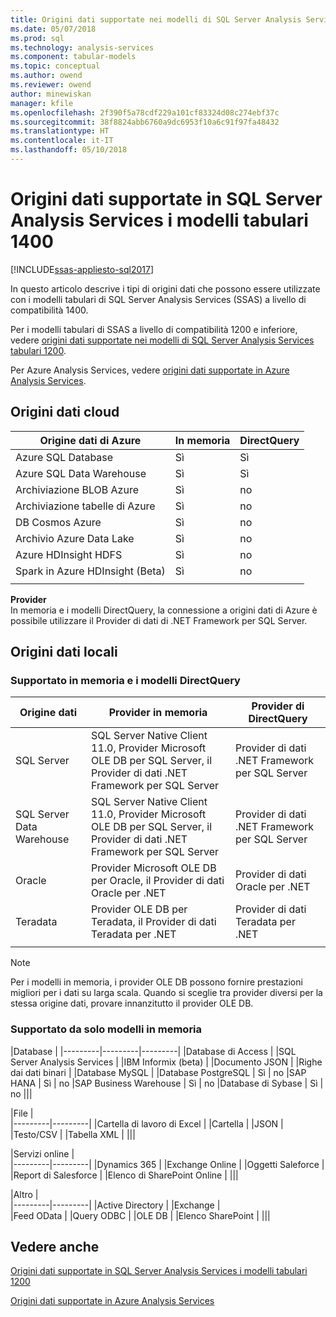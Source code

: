 ```yaml
---
title: Origini dati supportate nei modelli di SQL Server Analysis Services tabulari 1400 | Documenti Microsoft
ms.date: 05/07/2018
ms.prod: sql
ms.technology: analysis-services
ms.component: tabular-models
ms.topic: conceptual
ms.author: owend
ms.reviewer: owend
author: minewiskan
manager: kfile
ms.openlocfilehash: 2f390f5a78cdf229a101cf83324d08c274ebf37c
ms.sourcegitcommit: 38f8824abb6760a9dc6953f10a6c91f97fa48432
ms.translationtype: HT
ms.contentlocale: it-IT
ms.lasthandoff: 05/10/2018
---
```

# <a name="data-sources-supported-in-sql-server-analysis-services-tabular-1400-models"></a>Origini dati supportate in SQL Server Analysis Services i modelli tabulari 1400

[!INCLUDE[ssas-appliesto-sql2017](../../includes/ssas-appliesto-sql2017.md)]

In questo articolo descrive i tipi di origini dati che possono essere utilizzate con i modelli tabulari di SQL Server Analysis Services (SSAS) a livello di compatibilità 1400. 

Per i modelli tabulari di SSAS a livello di compatibilità 1200 e inferiore, vedere [origini dati supportate nei modelli di SQL Server Analysis Services tabulari 1200](data-sources-supported-ssas-tabular.md).

Per Azure Analysis Services, vedere [origini dati supportate in Azure Analysis Services](https://docs.microsoft.com/azure/analysis-services/analysis-services-datasource).


## <a name="cloud-data-sources"></a>Origini dati cloud

|Origine dati di Azure  |In memoria  |DirectQuery  |
|---------|---------|---------|
|Azure SQL Database     |   Sì      |    Sì      |
|Azure SQL Data Warehouse     |   Sì      |   Sì       |
|Archiviazione BLOB Azure     |   Sì       |    no      |
|Archiviazione tabelle di Azure    |   Sì       |    no      |
|DB Cosmos Azure      |  Sì        |  no        |
|Archivio Azure Data Lake     |   Sì       |    no      |
|Azure HDInsight HDFS     |     Sì     |   no       |
|Spark in Azure HDInsight (Beta)     |   Sì       |   no       |
||||

**Provider**   
In memoria e i modelli DirectQuery, la connessione a origini dati di Azure è possibile utilizzare il Provider di dati di .NET Framework per SQL Server.

## <a name="on-premises-data-sources"></a>Origini dati locali

### <a name="supported-by-in-memory-and-directquery-models"></a>Supportato in memoria e i modelli DirectQuery

|Origine dati | Provider in memoria | Provider di DirectQuery |
|  --- | --- | --- |
| SQL Server |SQL Server Native Client 11.0, Provider Microsoft OLE DB per SQL Server, il Provider di dati .NET Framework per SQL Server | Provider di dati .NET Framework per SQL Server |
| SQL Server Data Warehouse |SQL Server Native Client 11.0, Provider Microsoft OLE DB per SQL Server, il Provider di dati .NET Framework per SQL Server | Provider di dati .NET Framework per SQL Server |
| Oracle |Provider Microsoft OLE DB per Oracle, il Provider di dati Oracle per .NET |Provider di dati Oracle per .NET | |
| Teradata |Provider OLE DB per Teradata, il Provider di dati Teradata per .NET |Provider di dati Teradata per .NET | |
| | | |

> [!NOTE]
> Per i modelli in memoria, i provider OLE DB possono fornire prestazioni migliori per i dati su larga scala. Quando si sceglie tra provider diversi per la stessa origine dati, provare innanzitutto il provider OLE DB.  

### <a name="supported-by-in-memory-models-only"></a>Supportato da solo modelli in memoria

|Database  |
|---------|---------|---------|
|Database di Access     | 
|SQL Server Analysis Services     | 
|IBM Informix (beta) | 
|Documento JSON     | 
|Righe dai dati binari     | 
|Database MySQL     | 
|Database PostgreSQL    | Sì | no
|SAP HANA   | Sì | no
|SAP Business Warehouse    | Sì | no
|Database di Sybase     | Sì | no
|||

|File  |  
|---------|---------|
|Cartella di lavoro di Excel     |
|Cartella     | 
|JSON | 
|Testo/CSV    | 
|Tabella XML    | 
|||

|Servizi online  |  
|---------|---------|
|Dynamics 365      |
|Exchange Online     |
|Oggetti Saleforce    | 
|Report di Salesforce     |
|Elenco di SharePoint Online     |
|||

|Altro  |  
|---------|---------|
|Active Directory      | 
|Exchange     |  
|Feed OData     | 
|Query ODBC     | 
|OLE DB  | 
|Elenco SharePoint | 
|||

## <a name="see-also"></a>Vedere anche

[Origini dati supportate in SQL Server Analysis Services i modelli tabulari 1200](data-sources-supported-ssas-tabular.md)

[Origini dati supportate in Azure Analysis Services](https://docs.microsoft.com/azure/analysis-services/analysis-services-datasource)   
